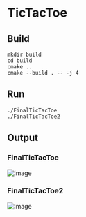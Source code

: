 # TicTacToe

## **Build**

```
mkdir build
cd build
cmake ..
cmake --build . -- -j 4
```
## **Run**
```
./FinalTicTacToe
./FinalTicTacToe2
```

## **Output**
### FinalTicTacToe
![image](/home/arkadyuti/Pictures/FinalTicTacToe.png "First")
### FinalTicTacToe2
![image](/home/arkadyuti/Pictures/FinalTicTacToe2.png "Second")